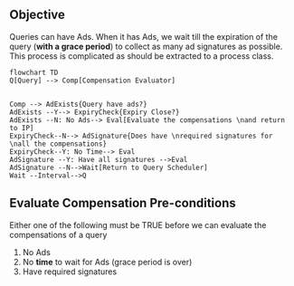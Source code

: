 ## Objective
Queries can have Ads. When it has Ads, we wait till the expiration of the query (**with a grace period**) to collect as many ad signatures as possible. This process is complicated as should be extracted to a process class.

```mermaid
flowchart TD
Q[Query] --> Comp[Compensation Evaluator]


Comp --> AdExists{Query have ads?}
AdExists --Y--> ExpiryCheck{Expiry Close?}
AdExists --N: No Ads--> Eval[Evaluate the compensations \nand return to IP]
ExpiryCheck--N--> AdSignature{Does have \nrequired signatures for \nall the compensations}
ExpiryCheck--Y: No Time--> Eval
AdSignature --Y: Have all signatures -->Eval
AdSignature --N-->Wait[Return to Query Scheduler]
Wait --Interval-->Q

```

## Evaluate Compensation Pre-conditions

Either one of the following must be TRUE before we can evaluate the compensations of a query

1. No Ads
2. No **time** to wait for Ads (grace period is over)
3. Have required signatures